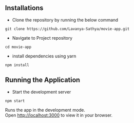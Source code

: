 ## Installations

- Clone the repository by running the below command

```
git clone https://github.com/Lavanya-Sathya/movie-app.git
```

- Navigate to Project repository

```
cd movie-app
```

- install dependencies using yarn

```
npm install
```

## Running the Application

- Start the development server

```
npm start
```

Runs the app in the development mode.\
Open [http://localhost:3000](http://localhost:3000) to view it in your browser.


